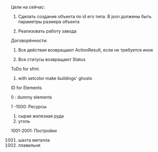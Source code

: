 Цели на сейчас:

1) Сделать создание объекта по id его типа. В json должены быть параметры размера объекта

2) Реализовать работу завода


Договорённости:

1) Все действия возвращают ActionResult, если не требуется иное

2) Все статусы возвращают Status 


ToDo for sfml:
1) with setcolor make buildings' ghosts

ID for Elements

0        : dummy elements

1   -1000: Ресурсы
1) сырая железная руда
2) уголь

1001-2001: Постройки

1001) шахта металла
1002) плавильня
